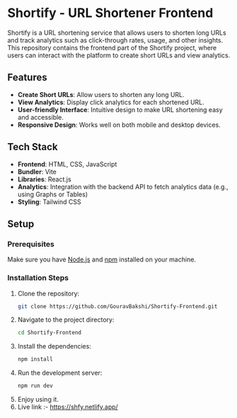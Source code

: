 # Shortify - URL Shortener Frontend

Shortify is a URL shortening service that allows users to shorten long URLs and track analytics such as click-through rates, usage, and other insights. This repository contains the frontend part of the Shortify project, where users can interact with the platform to create short URLs and view analytics.

## Features

- **Create Short URLs**: Allow users to shorten any long URL.
- **View Analytics**: Display click analytics for each shortened URL.
- **User-friendly Interface**: Intuitive design to make URL shortening easy and accessible.
- **Responsive Design**: Works well on both mobile and desktop devices.

## Tech Stack

- **Frontend**: HTML, CSS, JavaScript
- **Bundler**: Vite
- **Libraries**: React.js
- **Analytics**: Integration with the backend API to fetch analytics data (e.g., using Graphs or Tables)
- **Styling**: Tailwind CSS

## Setup

### Prerequisites

Make sure you have [Node.js](https://nodejs.org/) and [npm](https://www.npmjs.com/) installed on your machine.

### Installation Steps

1. Clone the repository:
   ```bash
   git clone https://github.com/GouravBakshi/Shortify-Frontend.git

2. Navigate to the project directory:
    ```bash
    cd Shortify-Frontend

3. Install the dependencies:
    ```bash
    npm install

4. Run the development server:
    ```bash
    npm run dev

5. Enjoy using it.
6. Live link :-  https://shfy.netlify.app/
